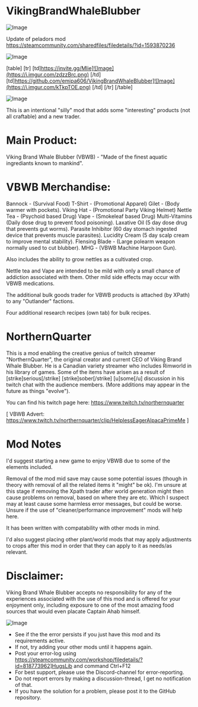 # VikingBrandWhaleBlubber

![Image](https://i.imgur.com/WAEzk68.png)

Update of peladors mod
https://steamcommunity.com/sharedfiles/filedetails/?id=1593870236

![Image](https://i.imgur.com/7Gzt3Rg.png)


[table]
	[tr]
		[td]https://invite.gg/Mlie]![Image](https://i.imgur.com/zdzzBrc.png)
[/td]
		[td]https://github.com/emipa606/VikingBrandWhaleBlubber]![Image](https://i.imgur.com/kTkpTOE.png)
[/td]
	[/tr]
[/table]
	
![Image](https://i.imgur.com/NOW7jU1.png)


This is an intentional &quot;silly&quot; mod that adds some &quot;interesting&quot; products (not all craftable) and a new trader.

# Main Product:


Viking Brand Whale Blubber (VBWB) - &quot;Made of the finest aquatic ingrediants known to mankind&quot;.

# VBWB Merchandise:


Bannock - (Survival Food)
T-Shirt - (Promotional Apparel)
Gilet - (Body warmer with pockets).
Viking Hat - (Promotional Party Viking Helmet)
Nettle Tea - (Psychoid based Drug)
Vape - (Smokeleaf based Drug)
Multi-Vitamins (Daily dose drug to prevent food poisoning).
Laxative Oil (5 day dose drug that prevents gut worms).
Parasite Inhibitor (60 day stomach ingested device that prevents muscle parasites).
Lucidity Cream (5 day scalp cream to improve mental stability).
Flensing Blade - (Large polearm weapon normally used to cut blubber).
MHG - (VBWB Machine Harpoon Gun).

Also includes the ability to grow nettles as a cultivated crop.

Nettle tea and Vape are intended to be mild with only a small chance of addiction associated with them. Other mild side effects may occur with VBWB medications.

The additional bulk goods trader for VBWB products is attached (by XPath) to any &quot;Outlander&quot; factions.

Four additional research recipes (own tab) for bulk recipes.

# NorthernQuarter


This is a mod enabling the creative genius of twitch streamer &quot;NorthernQuarter&quot;, the original creator and current CEO of Viking Brand Whale Blubber. He is a Canadian variety streamer who includes Rimworld in his library of games. Some of the items have arisen as a result of [strike]serious[/strike] [strike]sober[/strike] [u]some[/u] discussion in his twitch chat with the audience members. (More additions may appear in the future as things &quot;evolve&quot;).

You can find his twitch page here: https://www.twitch.tv/northernquarter

[ VBWB Advert: https://www.twitch.tv/northernquarter/clip/HelplessEagerAlpacaPrimeMe ]

# Mod Notes


I&apos;d suggest starting a new game to enjoy VBWB due to some of the elements included. 

Removal of the mod mid save may cause some potential issues (though in theory with removal of all the related items it &quot;might&quot; be ok). I&apos;m unsure at this stage if removing the Xpath trader after world generation might then cause problems on removal, based on where they are etc. Which I suspect may at least cause some harmless error messages, but could be worse. Unsure if the use of &quot;cleaner/performance improvement&quot; mods will help here.

It has been written with compatability with other mods in mind.

I&apos;d also suggest placing other plant/world mods that may apply adjustments to crops after this mod in order that they can apply to it as needs/as relevant.

# Disclaimer:


Viking Brand Whale Blubber accepts no responsibility for any of the experiences associated with the use of this mod and is offered for your enjoyment only, including exposure to one of the most amazing food sources that would even placate Captain Ahab himself.


![Image](https://i.imgur.com/Rs6T6cr.png)



-  See if the the error persists if you just have this mod and its requirements active.
-  If not, try adding your other mods until it happens again.
-  Post your error-log using https://steamcommunity.com/workshop/filedetails/?id=818773962]HugsLib and command Ctrl+F12
-  For best support, please use the Discord-channel for error-reporting.
-  Do not report errors by making a discussion-thread, I get no notification of that.
-  If you have the solution for a problem, please post it to the GitHub repository.



